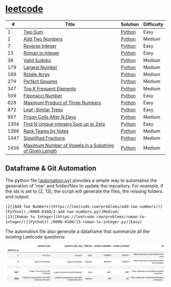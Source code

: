 # [leetcode](https://leetcode.com/problemset/all/)


| # | Title | Solution | Difficulty |
|---| ----- | -------- | ---------- |
|1|[Two Sum](https://leetcode.com/problems/two-sum/)|[Python](0000-0100/1-two-sum.py)|Easy|
|2|[Add Two Numbers](https://leetcode.com/problems/add-two-numbers/)|[Python](0000-0100/2-add-two-numbers.py)|Medium|
|7|[Reverse Integer](https://leetcode.com/problems/reverse-integer/)|[Python](0000-0100/7-reverse-integer.py)|Easy|
|13|[Roman to Integer](https://leetcode.com/problems/roman-to-integer/)| [Python](0000-0100/13-roman-to-integer.py)|Easy|
|36|[Valid Sudoku](https://leetcode.com/problems/valid-sudoku/)|[Python](0000-0100/36-valid-sudoku.py)|Medium|
|179|[Largest Number](https://leetcode.com/problems/largest-number/)|[Python](0100-0200/179-largest-number.py)|Medium|
|189|[Rotate Array](https://leetcode.com/problems/rotate-array/)|[Python](0100-0200/189-rotate-array.py)|Medium|
|279|[Perfect Squares](https://leetcode.com/problems/perfect-squares/)| [Python](0200-0300/279-perfect-squares.py)|Medium|
|347|[Top K Frequent Elements](https://leetcode.com/problems/top-k-frequent-elements/)| [Python](0300-0400/347-top-k-frequent-elements.py)|Medium|
|509|[Fibonacci Number](https://leetcode.com/problems/fibonacci-number/)|[Python](0500-0600/509-fibonacci-number.py)|Easy|
|628|[Maximum Product of Three Numbers](https://leetcode.com/problems/maximum-product-of-three-numbers/)|[Python](0600-0700/628-maximum-product-of-three-numbers.py)|Easy|
|872|[Leaf-Similar Trees](https://leetcode.com/problems/leaf-similar-trees/)|[Python](0800-0900/872-leaf-similar-trees.py)|Easy|
|957|[Prison Cells After N Days](https://leetcode.com/problems/prison-cells-after-n-days/)|[Python](0900-1000/957-prison-cells-after-n-days.py)|Medium|
|1304|[Find N Unique Integers Sum up to Zero](https://leetcode.com/problems/find-n-unique-integers-sum-up-to-zero/)| [Python](1300-1400/1304-find-n-unique-integers-sum-up-to-zero.py)|Easy|
|1366|[Rank Teams by Votes](https://leetcode.com/problems/rank-teams-by-votes/)|[Python](1300-1400/1366-rank-teams-by-votes.py)|Medium|
|1447|[Simplified Fractions](https://leetcode.com/problems/simplified-fractions/)|[Python](1400-1500/1447-simplified-fractions.py)|Medium|
|1456|[Maximum Number of Vowels in a Substring of Given Length](https://leetcode.com/problems/maximum-number-of-vowels-in-a-substring-of-given-length/)|[Python](1400-1500/1456-maximum-number-of-vowels-in-a-substring-of-given-length.py)|Medium|



## Dataframe & Git Automation

The python file [[automation.py]](automation.py) provides a simple way to automatise the generation of 'row' and folder/files to update the repository. For example, if the ids is set to [2, 13], the script will generate the files, the missing folders and output:

```
|2|[Add Two Numbers](https://leetcode.com/problems/add-two-numbers/)|[Python](./0000-0100/2-add-two-numbers.py)|Medium|
|13|[Roman to Integer](https://leetcode.com/problems/roman-to-integer/)|[Python](./0000-0100/13-roman-to-integer.py)|Easy|
```

The automation file also generate a dataframe that summarize all the existing Leetcode questions:

![leetcode-dataframe](pictures/dataframe.png)
